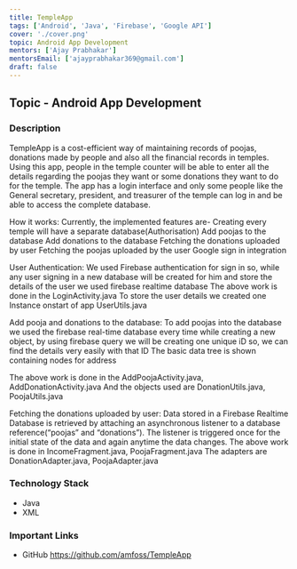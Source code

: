 ```yaml
---
title: TempleApp
tags: ['Android', 'Java', 'Firebase', 'Google API']
cover: './cover.png'
topic: Android App Development
mentors: ['Ajay Prabhakar']
mentorsEmail: ['ajayprabhakar369@gmail.com']
draft: false
---
```


## Topic - Android App Development

### Description 

TempleApp is a cost-efficient way of maintaining records of poojas, donations made by people and also all the financial records in temples. Using this app, people in the temple counter will be able to enter all the details regarding the poojas they want or some donations they want to do for the temple. 
The app has a login interface and only some people like the General secretary, president, and treasurer of the temple can log in and be able to access the complete database.

How it works:
Currently, the implemented features are-
Creating every temple will have a separate database(Authorisation)
Add poojas to the database
Add donations to the database
Fetching the donations uploaded by user
Fetching the poojas uploaded by the user
Google sign in integration
   
User Authentication:
We used Firebase authentication for sign in so, while any user signing in a new database will be created for him and store the details of the user we used firebase realtime database 
The above work is done in the  LoginActivity.java
To store the user details we created one Instance onstart of app UserUtils.java
 
Add pooja and donations to the database:
To add poojas into the database we used  the firebase real-time database every time while creating a new object, by using firebase query we will be creating one unique iD so, we can find the details very easily with that ID
The basic data tree is shown containing nodes for address

The above work is done in the AddPoojaActivity.java, AddDonationActivity.java
And the objects used are DonationUtils.java, PoojaUtils.java
 
Fetching the donations uploaded by user:
Data stored in a Firebase Realtime Database is retrieved by attaching an asynchronous listener to a database reference(“poojas” and “donations”). The listener is triggered once for the initial state of the data and again anytime the data changes.
The above work is done in IncomeFragment.java, PoojaFragment.java
The adapters are  DonationAdapter.java, PoojaAdapter.java

### Technology Stack
 
 - Java
 - XML
 
### Important Links

- GitHub
https://github.com/amfoss/TempleApp

